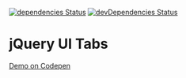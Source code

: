 [![dependencies Status](https://david-dm.org/marcobiedermann/playground/status.svg?path=ui/tabs/jquery-ui-tabs)](https://david-dm.org/marcobiedermann/playground?path=ui/tabs/jquery-ui-tabs) [![devDependencies Status](https://david-dm.org/marcobiedermann/playground/dev-status.svg?path=ui/tabs/jquery-ui-tabs)](https://david-dm.org/marcobiedermann/playground?path=ui/tabs/jquery-ui-tabs&type=dev)

# jQuery UI Tabs

[Demo on Codepen](http://codepen.io/marcobiedermann/pen/wzOKOG)
